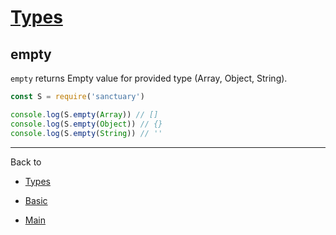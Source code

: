 # [Types](../README.md)

## empty

`empty` returns Empty value for provided type (Array, Object, String).

```js
const S = require('sanctuary')

console.log(S.empty(Array)) // []
console.log(S.empty(Object)) // {}
console.log(S.empty(String)) // ''
```

----------

Back to

- [Types](README.md)

- [Basic](../README.md)

- [Main](../../README.md)
